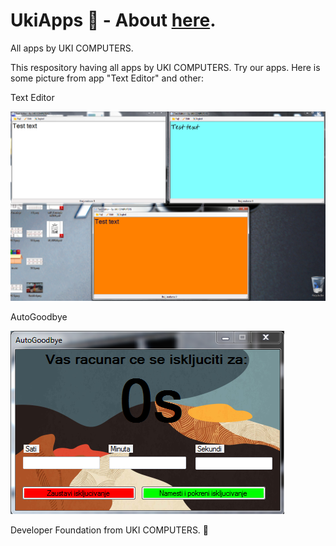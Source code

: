 # UkiApps :slightly_smiling_face:   -        About [here](https://uki-computers.github.io/home).
All apps by UKI COMPUTERS.

This respository having all apps by UKI COMPUTERS. Try our apps. Here is some picture from app "Text Editor" and other:

Text Editor


![txt](/app-images/ot.png)


AutoGoodbye


![txt](/app-images/Capture.PNG)


Developer Foundation from UKI COMPUTERS. :slightly_smiling_face:
